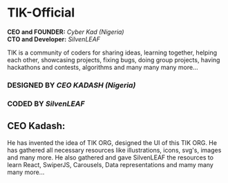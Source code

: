 # TIK-Official

**CEO and FOUNDER:**  *Cyber Kad (Nigeria)*  
**CTO and Developer:** *SilvenLEAF*

TIK is a community of coders for sharing ideas, learning together, helping each other, showcasing projects, fixing bugs, doing group projects, having hackathons and contests, algorithms and many many many more...




### DESIGNED BY ***CEO KADASH (Nigeria)***
### CODED BY *SilvenLEAF*



## CEO Kadash:
He has invented the idea of TIK ORG, designed the UI of this TIK ORG. He has gathered all necessary resources like illustrations, icons, svg's, images and many more. He also gathered and gave SilvenLEAF the resources to learn React, SwiperJS, Carousels, Data representations and mamy many many more... 
